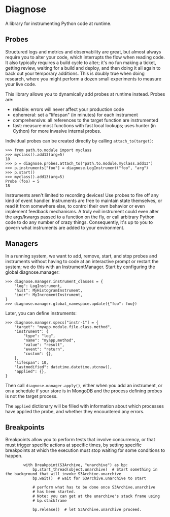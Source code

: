 # Diagnose

A library for instrumenting Python code at runtime.

## Probes

Structured logs and metrics and observability are great, but almost always
require you to alter your code, which interrupts the flow when reading code.
It also typically requires a build cycle to alter; it's no fun making a ticket,
getting review, waiting for a build and deploy, and then doing it all again
to back out your temporary additions. This is doubly true when doing research,
where you might perform a dozen small experiments to measure your live code.

This library allows you to dynamically add probes at runtime instead.
Probes are:
* reliable: errors will never affect your production code
* ephemeral: set a "lifespan" (in minutes) for each instrument
* comprehensive: all references to the target function are instrumented
* fast: measure most functions with fast local lookups; uses hunter (in Cython) for more invasive internal probes.

Individual probes can be created directly by calling `attach_to(target)`:

```#python
>>> from path.to.module import myclass
>>> myclass().add13(arg=5)
18
>>> p = diagnose.probes.attach_to("path.to.module.myclass.add13")
>>> p.instruments["foo"] = diagnose.LogInstrument("foo", "arg")
>>> p.start()
>>> myclass().add13(arg=5)
Probe (foo) = 5
18
```

Instruments aren't limited to recording devices! Use probes to fire off any kind of event handler. Instruments are free to maintain state themselves, or read it from somewhere else, to control their own behavior or even implement feedback mechanisms. A truly evil instrument could even alter the args/kwargs passed to a function on the fly, or call arbitrary Python code to do any number of crazy things. Consequently, it's up to you to govern what instruments are added to your environment.

## Managers

In a running system, we want to add, remove, start, and stop probes and instruments without having to code at an interactive prompt or restart the system; we do this with an InstrumentManager. Start by configuring the global diagnose.manager:

```#python
>>> diagnose.manager.instrument_classes = {
    "log": LogInstrument,
    "hist": MyHistogramInstrument,
    "incr": MyIncrementInstrument,
}
>>> diagnose.manager.global_namespace.update({"foo": foo})
```

Later, you can define instruments:

```#python
>>> diagnose.manager.specs["instr-1"] = {
    "target": "myapp.module.file.class.method",
    "instrument": {
        "type": "log",
        "name": "myapp.method",
        "value": "result",
        "event": "return",
        "custom": {},
    },
    "lifespan": 10,
    "lastmodified": datetime.datetime.utcnow(),
    "applied": {},
}
```

Then call `diagnose.manager.apply()`, either when you add an instrument, or on a schedule if your store is in MongoDB and the process defining probes is not the target process.

The `applied` dictionary will be filled with information about which processes
have applied the probe, and whether they encountered any errors.

## Breakpoints

Breakpoints allow you to perform tests that involve concurrency, or that must trigger specific actions at specific times, by setting specific
breakpoints at which the execution must stop waiting for some conditions to happen.

```#python
        with Breakpoint(S3Archive, "unarchive") as bp:
            bp.start_thread(object.unarchive)  # Start something in the background that will invoke S3Archive.unarchive
            bp.wait()  # wait for S3Archive.unarchive to start

            # perform what has to be done once S3Archive.unarchive
            # has been started.
            # Note: you can get at the unarchive's stack frame using
            # bp.stackframe

            bp.release()  # let S3Archive.unarchive proceed.
```
